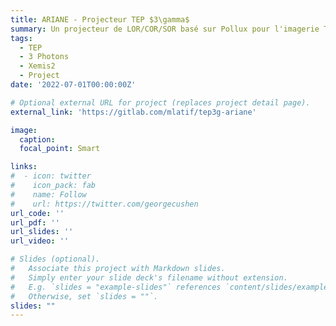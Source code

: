 ```yaml
---
title: ARIANE - Projecteur TEP $3\gamma$
summary: Un projecteur de LOR/COR/SOR basé sur Pollux pour l'imagerie TEP $3\gamma$ et trouver son chemin dans ce sacré boxel.
tags:
  - TEP
  - 3 Photons
  - Xemis2
  - Project
date: '2022-07-01T00:00:00Z'

# Optional external URL for project (replaces project detail page).
external_link: 'https://gitlab.com/mlatif/tep3g-ariane'

image:
  caption:
  focal_point: Smart

links:
#  - icon: twitter
#    icon_pack: fab
#    name: Follow
#    url: https://twitter.com/georgecushen
url_code: ''
url_pdf: ''
url_slides: ''
url_video: ''

# Slides (optional).
#   Associate this project with Markdown slides.
#   Simply enter your slide deck's filename without extension.
#   E.g. `slides = "example-slides"` references `content/slides/example-slides.md`.
#   Otherwise, set `slides = ""`.
slides: ""
---
```

